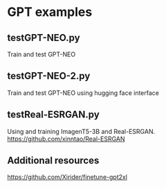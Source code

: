 # GPT examples

## testGPT-NEO.py

Train and test GPT-NEO

## testGPT-NEO-2.py

Train and test GPT-NEO using hugging face interface

## testReal-ESRGAN.py

Using and training ImagenT5-3B and Real-ESRGAN.  https://github.com/xinntao/Real-ESRGAN

## Additional resources 

https://github.com/Xirider/finetune-gpt2xl

